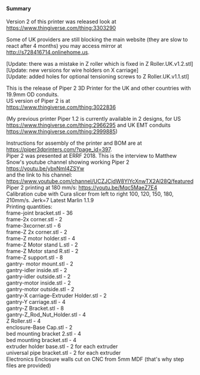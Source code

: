 #### Summary

Version 2 of this printer was released look at <https://www.thingiverse.com/thing:3303290>

Some of UK providers are still blocking the main website (they are slow to react after 4 months) you may access mirror at <http://s728416714.onlinehome.us>.

[Update: there was a mistake in Z roller which is fixed in Z Roller.UK.v1.2.stl]\
[Update: new versions for wire holders on X carriage]\
[Update: added holes for optional tensioning screws to Z Roller.UK.v1.1.stl]

This is the release of Piper 2 3D Printer for the UK and other countries with 19.9mm OD conduits.\
US version of Piper 2 is at\
<https://www.thingiverse.com/thing:3022836>

(My previous printer Piper 1.2 is currently available in 2 designs, for US <https://www.thingiverse.com/thing:2966295> and UK EMT conduits <https://www.thingiverse.com/thing:2999885>)

Instructions for assembly of the printer and BOM are at <https://piper3dprinters.com/?page_id=397>.\
Piper 2 was presented at ERRF 2018. This is the interview to Matthew Snow's youtube channel showing working Piper 2\
<https://youtu.be/ybxNmI4ZSYw>\
and the link to his channel: <https://www.youtube.com/channel/UCZJCjdW8YlYcXnwTX2Al28Q/featured>\
Piper 2 printing at 180 mm/s: <https://youtu.be/Mqc5MaeZ7E4>\
Calibration cube with Cura slicer from left to right 100, 120, 150, 180, 210mm/s. Jerk=7 Latest Marlin 1.1.9\
Printing quantities:\
frame-joint bracket.stl - 36\
frame-2x corner.stl - 2\
frame-3xcorner.stl - 6\
frame-Z 2x corner.stl - 2\
frame-Z motor holder.stl - 4\
frame-Z Motor stand L.stl - 2\
frame-Z Motor stand R.stl - 2\
frame-Z support.stl - 8\
gantry- motor mount.stl - 2\
gantry-idler inside.stl - 2\
gantry-idler outside.stl - 2\
gantry-motor inside.stl - 2\
gantry-motor outside.stl - 2\
gantry-X carriage-Extruder Holder.stl - 2\
gantry-Y carriage.stl - 4\
gantry-Z Bracket.stl - 8\
gantry-Z_Rod_Nut_Holder.stl - 4\
Z Roller.stl - 4\
enclosure-Base Cap.stl - 2\
bed mounting bracket 2.stl - 4\
bed mounting bracket.stl - 4\
extruder holder base.stl - 2 for each extruder\
universal pipe bracket.stl - 2 for each extruder\
Electronics Enclosure walls cut on CNC from 5mm MDF (that's why step files are provided)